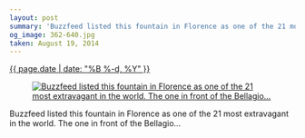 ```yaml
---
layout: post
summary: 'Buzzfeed listed this fountain in Florence as one of the 21 most extravagant in the world. The one in front of the Bellagio...'
og_image: 362-640.jpg
taken: August 19, 2014
---
```


<div class="post">
 <time>
  <a href="/362">
   {{ page.date | date: "%B %-d, %Y" }}
  </a>
 </time>
 <a href="/362">
  <figure data-taken="8/19/2014">
   <img alt="Buzzfeed listed this fountain in Florence as one of the 21 most extravagant in the world. The one in front of the Bellagio..." sizes="(min-width: 700px) 50vw, calc(100vw - 2rem)" src="{{ site.assets_url }}/362-320.jpg" srcset="{{ site.assets_url }}/362-640.jpg 640w, {{ site.assets_url }}/362-480.jpg 480w, {{ site.assets_url }}/362-320.jpg 320w, {{ site.assets_url }}/362-160.jpg 160w"/>
  </figure>
 </a>
 <span>
  Buzzfeed listed this fountain in Florence as one of the 21 most extravagant in the world. The one in front of the Bellagio...
 </span>
</div>
